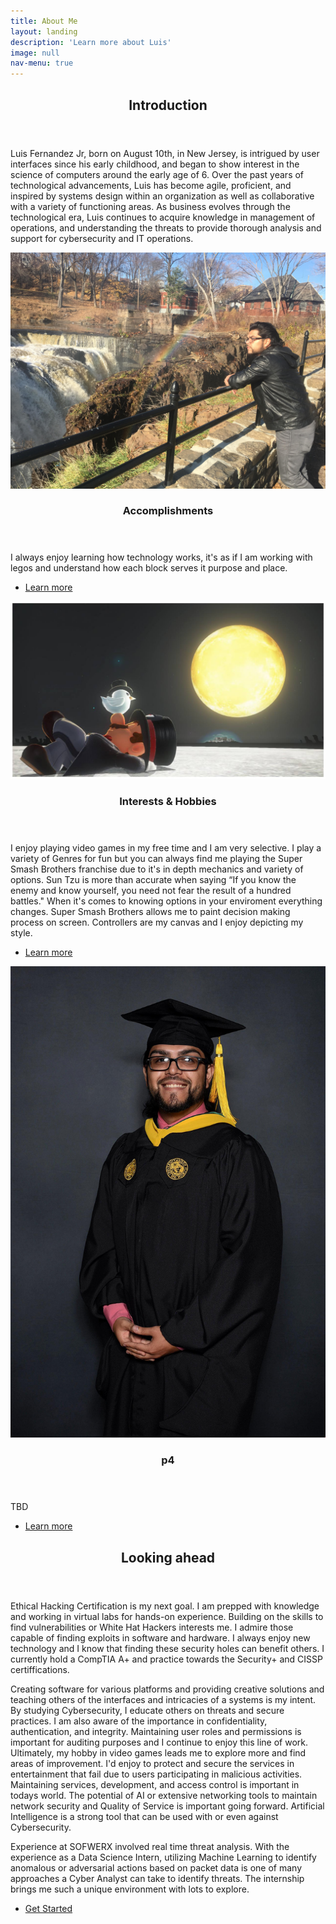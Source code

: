 ```yaml
---
title: About Me
layout: landing
description: 'Learn more about Luis'
image: null
nav-menu: true
---
```


<!-- Main -->
<div id="main">

<!-- One -->
<section id="one">
	<div class="inner">
		<header class="major">
			<h2>Introduction</h2>
		</header>
		<p>Luis Fernandez Jr, born on August 10th, in New Jersey, is intrigued by user interfaces since his early childhood, and began to show interest in the science of computers around the early age of 6. Over the past years of technological advancements, Luis has become agile, proficient, and inspired by systems design within an organization as well as collaborative with a variety of functioning areas. As business evolves through the technological era, Luis continues to acquire knowledge in management of operations, and understanding the threats to provide thorough analysis and support for cybersecurity and IT operations.</p>
	</div>
</section>

<!-- Two -->
<section id="two" class="spotlights">
	<section>
		<a href="generic.html" class="image">
			<img src="assets/images/pic05.jpg" alt="" data-position="center center" />
		</a>
		<div class="content">
			<div class="inner">
				<header class="major">
					<h3>Accomplishments</h3>
				</header>
				<p>I always enjoy learning how technology works, it's as if I am working with legos and understand how each block serves it purpose and place.  </p>
				<ul class="actions">
					<li><a href="generic.html" class="button">Learn more</a></li>
				</ul>
			</div>
		</div>
	</section>
	<section>
		<a href="generic.html" class="image">
			<img src="assets/images/pic08.jpg" alt="" data-position="top center" />
		</a>
		<div class="content">
			<div class="inner">
				<header class="major">
					<h3>Interests & Hobbies</h3>
				</header>
				<p>I enjoy playing video games in my free time and I am very selective. I play a variety of Genres for fun but you can always find me playing the Super Smash Brothers franchise due to it's in depth mechanics and variety of options. Sun Tzu is more than accurate when saying “If you know the enemy and know yourself, you need not fear the result of a hundred battles." When it's comes to knowing options in your enviroment everything changes. Super Smash Brothers allows me to paint decision making process on screen. Controllers are my canvas and I enjoy depicting my style.</p>
				<ul class="actions">
					<li><a href="generic.html" class="button">Learn more</a></li>
				</ul>
			</div>
		</div>
	</section>
	<section>
		<a href="generic.html" class="image">
			<img src="assets/images/pic10.jpg" alt="" data-position="25% 25%" />
		</a>
		<div class="content">
			<div class="inner">
				<header class="major">
					<h3>p4</h3>
				</header>
				<p>TBD</p>
				<ul class="actions">
					<li><a href="generic.html" class="button">Learn more</a></li>
				</ul>
			</div>
		</div>
	</section>
</section>

<!-- Three -->
<section id="three">
	<div class="inner">
		<header class="major">
			<h2>Looking ahead</h2>
		</header>
		<p>Ethical Hacking Certification is my next goal. I am prepped with knowledge and working in virtual labs for hands-on experience. Building on the skills to find vulnerabilities or White Hat Hackers interests me. I admire those capable of finding exploits in software and hardware. I always enjoy new technology and I know that finding these security holes can benefit others. I currently hold a CompTIA A+ and practice towards the Security+ and CISSP certiffications.</p>

<p>Creating software for various platforms and providing creative solutions and teaching others of the interfaces and intricacies of a systems is my intent. By studying Cybersecurity, I educate others on threats and secure practices. I am also aware of the importance in confidentiality, authentication, and integrity. Maintaining user roles and permissions is important for auditing purposes and I continue to enjoy this line of work. Ultimately, my hobby in video games leads me to explore more and find areas of improvement. I'd  enjoy to protect and secure the services in entertainment that fail due to users participating in malicious activities. Maintaining services, development, and access control is important in todays world.  The potential of AI or extensive networking tools to maintain network security and Quality of Service is important going forward. Artificial Intelligence is a strong tool that can be used with or even against Cybersecurity. </p>

<p>Experience at SOFWERX involved real time threat analysis. With the experience as a Data Science Intern, utilizing Machine Learning to identify anomalous or adversarial actions based on packet data is one of many approaches a Cyber Analyst can take to identify threats. The internship brings me such a unique environment with lots to explore. </p>
		<ul class="actions">
			<li><a href="generic.html" class="button next">Get Started</a></li>
		</ul>
	</div>
</section>

</div>

